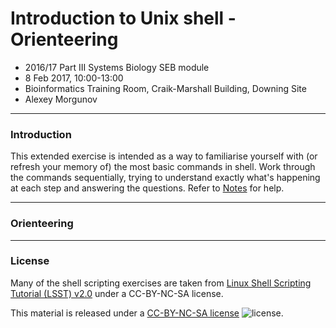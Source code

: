 # Introduction to Unix shell - Orienteering

* 2016/17 Part III Systems Biology SEB module
* 8 Feb 2017, 10:00-13:00
* Bioinformatics Training Room, Craik-Marshall Building, Downing Site
* Alexey Morgunov

---
### Introduction

This extended exercise is intended as a way to familiarise yourself with (or refresh your memory of) the most basic commands in shell. Work through the commands sequentially, trying to understand exactly what's happening at each step and answering the questions. Refer to [Notes](Notes1.md) for help.

---
### Orienteering



---
### License

Many of the shell scripting exercises are taken from [Linux Shell Scripting Tutorial (LSST) v2.0](https://bash.cyberciti.biz/guide/Main_Page) under a CC-BY-NC-SA license.

This material is released under a
[CC-BY-NC-SA license](https://creativecommons.org/licenses/by-nc-sa/4.0/) ![license](https://licensebuttons.net/l/by-nc-sa/3.0/88x31.png).
